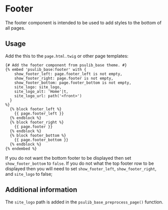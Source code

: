 # Footer

The footer component is intended to be used to add styles to the bottom of all pages.

## Usage

Add the this to the `page.html.twig` or other page templates:

```twig
{# Add the footer component from psulib_base theme. #}
{% embed 'psulib_base:footer' with {
    show_footer_left: page.footer_left is not empty,
    show_footer_right: page.footer is not empty,
    show_footer_bottom: page.footer_bottom is not empty,
    site_logo: site_logo,
    site_logo_alt: 'Home'|t,
    site_logo_url: path('<front>')
  }
%}
  {% block footer_left %}
    {{ page.footer_left }}
  {% endblock %}
  {% block footer_right %}
    {{ page.footer }}
  {% endblock %}
  {% block footer_bottom %}
    {{ page.footer_bottom }}
  {% endblock %}
{% endembed %}
```

If you do not want the bottom footer to be displayed then set `show_footer_bottom` to `false`.  If you do not what the top footer row to be displayed then you will need to set `show_footer_left`, `show_footer_right`, and `site_logo` to false;

## Additional information

The `site_logo` path is added in the `psulib_base_preprocess_page()` function.
